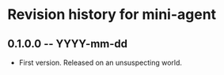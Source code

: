 # Revision history for mini-agent

## 0.1.0.0 -- YYYY-mm-dd

* First version. Released on an unsuspecting world.
